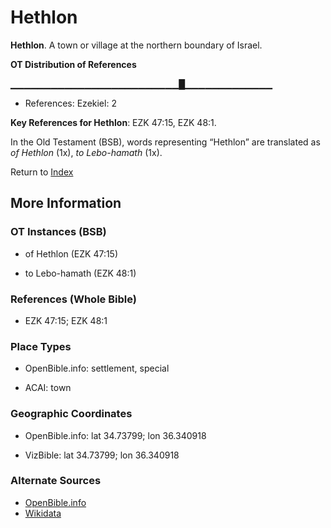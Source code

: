 # Hethlon
**Hethlon**. 
A town or village at the northern boundary of Israel. 


**OT Distribution of References**

▁▁▁▁▁▁▁▁▁▁▁▁▁▁▁▁▁▁▁▁▁▁▁▁▁█▁▁▁▁▁▁▁▁▁▁▁▁▁
* References: Ezekiel: 2



**Key References for Hethlon**: 
EZK 47:15, EZK 48:1. 


In the Old Testament (BSB), words representing “Hethlon” are translated as 
*of Hethlon* (1x), *to Lebo-hamath* (1x). 




Return to [Index](00-Index.md)

## More Information

### OT Instances (BSB)

* of Hethlon (EZK 47:15)

* to Lebo-hamath (EZK 48:1)



### References (Whole Bible)

* EZK 47:15; EZK 48:1


### Place Types

* OpenBible.info: settlement, special

* ACAI: town



### Geographic Coordinates

* OpenBible.info: lat 34.73799; lon 36.340918

* VizBible: lat 34.73799; lon 36.340918



### Alternate Sources

* [OpenBible.info](https://www.openbible.info/geo/ancient/a1ab517)
* [Wikidata](http://www.wikidata.org/entity/Q16891908)



